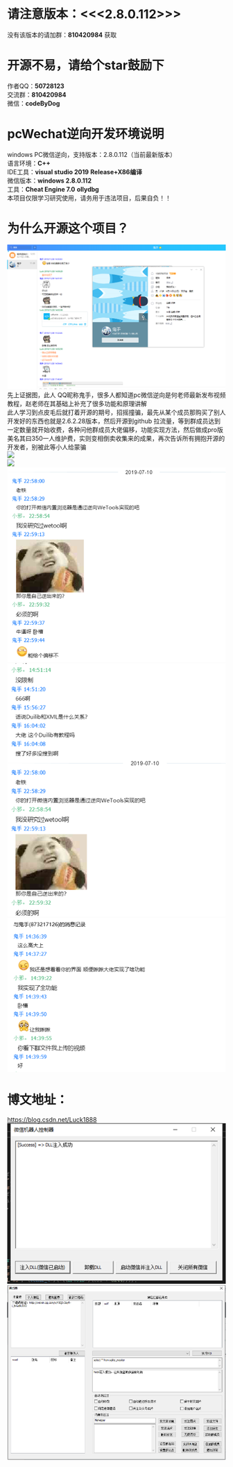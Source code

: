 # 请注意版本：<<<2.8.0.112>>>  
没有该版本的请加群：**810420984** 获取
# 开源不易，请给个star鼓励下
作者QQ：**50728123**  
交流群：**810420984**  
微信：**codeByDog**  
# pcWechat逆向开发环境说明
windows PC微信逆向，支持版本：2.8.0.112（当前最新版本）  
语言环境：**C++**  
IDE工具：**visual studio 2019**  **Release+X86编译**  
微信版本：**windows 2.8.0.112**  
工具：**Cheat Engine 7.0**    **ollydbg**  
本项目仅限学习研究使用，请务用于违法项目，后果自负！！
# 为什么开源这个项目？
![](images/鬼手不要脸.png)  
先上证据图，此人 QQ昵称鬼手，很多人都知道pc微信逆向是何老师最新发布视频教程，赵老师在其基础上补充了很多功能和原理讲解  
此人学习到点皮毛后就打着开源的期号，招摇撞骗，最先从某个成员那购买了别人开发好的东西也就是2.6.2.28版本，然后开源到github 拉流量，等到群成员达到一定数量就开始收费，各种问他群成员大佬偏移，功能实现方法，然后做成pro版 美名其曰350一人维护费，实则变相倒卖收集来的成果，再次告诉所有拥抱开源的开发者，别被此等小人给蒙骗  
![](images/鬼手不要脸2.png)  
![](images/鬼手不要脸3.png)  
![](images/鬼手不要脸4.png)  
![](images/鬼手不要脸5.png)  
![](images/鬼手不要脸6.png)  
# 博文地址：
https://blog.csdn.net/Luck1888  
![](images/注入器.png)  
![](images/已完成功能.png)  
